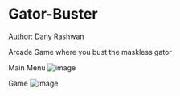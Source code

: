 # Gator-Buster
Author: Dany Rashwan

Arcade Game where you bust the maskless gator

Main Menu
![image](https://github.com/dannirash/Gator-Buster/assets/61055337/fb395006-24d2-43af-8fb1-88c013a82ab1)

Game
![image](https://github.com/dannirash/Gator-Buster/assets/61055337/bcb30d8d-273e-4f9c-9269-34e764dbbe34)

